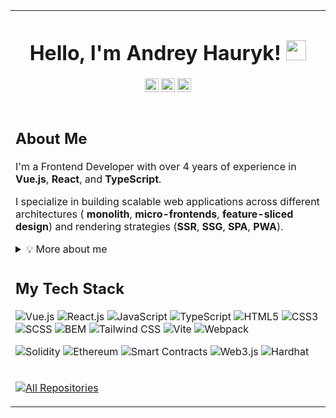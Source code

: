 <table>
  <tr>
    <td colspan="2" align="center">
      <h1>Hello, I'm Andrey Hauryk!
        <img src="https://media.giphy.com/media/hvRJCLFzcasrR4ia7z/giphy.gif" width="32"/>
      </h1>
      <p>
        <a href="https://andrey-hauryk.github.io/andrey-hauryk-web-cv/">
          <img 
            src="https://img.shields.io/badge/-Web%20CV-3423A6?style=flat&logo=Google-Chrome&logoColor=white" 
            alt="Website Badge" 
            height="22" 
        /></a>
        <a href="https://www.linkedin.com/in/hauryk-andrey/">
          <img 
            src="https://custom-icon-badges.demolab.com/badge/LinkedIn-0A66C2?logo=linkedin-white&logoColor=fff"
            alt="LinkedIn Badge" 
            height="22" 
          /></a>
        <a href="mailto:hauryk.andrey@gmail.com">
          <img 
          src="https://img.shields.io/badge/Gmail-D14836?logo=gmail&logoColor=white" 
          alt="Email Badge" 
          height="22" 
        /></a>
      </p>
    </td>
  </tr>
  <tr>
    <td colspan="2">
      <h2>About Me</h2>
      <p>I'm a Frontend Developer with over 4 years of experience in <strong>Vue.js</strong>, <strong>React</strong>, and <strong>TypeScript</strong>.</p>
      <p>I specialize in building scalable web applications across different architectures (
				<strong>monolith</strong>, 
				<strong>micro-frontends</strong>, 
				<strong>feature-sliced design</strong>) 
				and rendering strategies (<strong>SSR</strong>, <strong>SSG</strong>, <strong>SPA</strong>, <strong>PWA</strong>).
			</p>
      <details>
        <summary>💡 More about me</summary>
        <ul>
          <li>🛠 Hands-on experience with <strong>Nuxt</strong> and <strong>Next.js</strong> for SSR/SSG</li>
          <li>✅ Full-cycle development: from requirements and architecture to testing and delivery</li>
          <li>👥 Collaborated in teams of 3–15 developers</li>
          <li>⚙️ Strong focus on <strong>clean architecture</strong> and <strong>technical excellence</strong></li>
          <li>🚀 Passionate about <strong>modern frontend</strong> and staying current with trends</li>
          <li>📈 Committed to <strong>scalability</strong>, <strong>maintainability</strong>, and <strong>cross-team collaboration</strong></li>
        </ul>
      </details>
    </td>
	</tr>
  <tr>
	  <td colspan="2">
	    <h2>My Tech Stack</h2>
	    <p>
	      <img src="https://img.shields.io/badge/-Vue.js-%232c3e50?style=flat-square&logo=vuedotjs" alt="Vue.js" />
	      <img src="https://img.shields.io/badge/-React.js-%23282C34?style=flat-square&logo=react" alt="React.js" />
	      <img src="https://img.shields.io/badge/-JavaScript-%23F7DF1C?style=flat-square&logo=javascript&logoColor=000000" alt="JavaScript" />
	      <img src="https://img.shields.io/badge/-TypeScript-007ACC?style=flat-square&logo=typescript&logoColor=white" alt="TypeScript" />
	      <img src="https://img.shields.io/badge/-HTML5-%23E44D27?style=flat-square&logo=html5&logoColor=ffffff" alt="HTML5" />
	      <img src="https://img.shields.io/badge/-CSS3-%231572B6?style=flat-square&logo=css3" alt="CSS3" />
	      <img src="https://img.shields.io/badge/-SCSS-%23C669A1?style=flat-square&logo=sass&logoColor=ffffff" alt="SCSS" />
	      <img src="https://img.shields.io/badge/-BEM-%23FF5A5F?style=flat-square&logo=html5&logoColor=ffffff" alt="BEM" />
	      <img src="https://img.shields.io/badge/-Tailwind%20CSS-%2338B2AC?style=flat-square&logo=tailwindcss&logoColor=white" alt="Tailwind CSS" />
	      <img src="https://img.shields.io/badge/-Vite-%23F9C646?style=flat-square&logo=vite&logoColor=white" alt="Vite" />
	      <img src="https://img.shields.io/badge/-Webpack-%23323330?style=flat-square&logo=webpack&logoColor=white" alt="Webpack" />
	    </p>
	    <p>
	      <img src="https://img.shields.io/badge/-Solidity-%23000000?style=flat-square&logo=ethereum&logoColor=white" alt="Solidity" />
	      <img src="https://img.shields.io/badge/-Ethereum-%232C3E50?style=flat-square&logo=ethereum&logoColor=white" alt="Ethereum" />
	      <img src="https://img.shields.io/badge/-Smart%20Contracts-%2331577C?style=flat-square&logo=ethereum&logoColor=white" alt="Smart Contracts" />
	      <img src="https://img.shields.io/badge/-Web3.js-%234F4F4F?style=flat-square&logo=ethereum&logoColor=white" alt="Web3.js" />
	      <img src="https://img.shields.io/badge/-Hardhat-%23000000?style=flat-square&logo=ethereum&logoColor=white" alt="Hardhat" />
	    </p>
	  </td>
	</tr>
<!--  <tr>
	  <td>
	    <h2>My Projects</h2>
	    <p>
	      <a href="https://github.com/YourUsername/SmartContractApp">
	        <img 
						width="49%"
						src="https://denvercoder1-github-readme-stats.vercel.app/api/pin/?username=YourUsername&repo=SmartContractApp&theme=react&bg_color=1F222E&title_color=F85D7F&icon_color=F8D866&hide_border=false"
					/></a>
	      <a href="https://github.com/YourUsername/BlockchainDApp">
	        <img 
						width="50%" 
						src="https://denvercoder1-github-readme-stats.vercel.app/api/pin/?username=andrey-hauryk&repo=ticket-nft-marketplace&theme=transparent&bg_color=&title_color=F85D7F&icon_color=&hide_border=false" 
				/></a>
	    </p>
	  </td>
	</tr> -->
	<tr>
	  <td>
	    <p align="left">
	      <a href="https://github.com/andrey-hauryk?tab=repositories">
	        <img 
						alt="All Repositories" 
						title="All Repositories" 
						src="https://custom-icon-badges.herokuapp.com/badge/-All%20Repos-1E90FF?style=for-the-badge&logoColor=white&logo=repo" 
					/>
	      </a>
	    </p>
	  </td>
	</tr>
</table>
